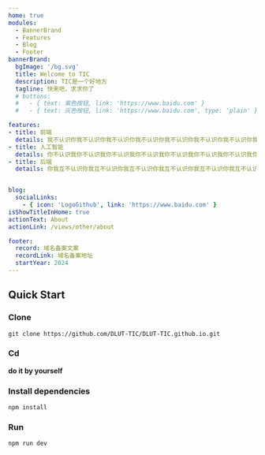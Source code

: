 ```yaml
---
home: true
modules:
  - BannerBrand
  - Features
  - Blog
  - Footer
bannerBrand:
  bgImage: '/bg.svg'
  title: Welcome to TIC
  description: TIC是一个好地方
  tagline: 快来吧，求求你了
  # buttons:
  #   - { text: 紫色按钮, link: 'https://www.baidu.com' }
  #   - { text: 灰色按钮, link: 'https://www.baidu.com', type: 'plain' }

features:
- title: 前端
  details: 我不认识你我不认识你我不认识你我不认识你我不认识你我不认识你我不认识你我不认识你我不认识你
- title: 人工智能
  details: 你不认识我你不认识我你不认识我你不认识我你不认识我你不认识我你不认识我你不认识我你不认识我
- title: 后端
  details: 你我互不认识你我互不认识你我互不认识你我互不认识你我互不认识你我互不认识你我互不认识你我互不认识


blog:
  socialLinks:
    - { icon: 'LogoGithub', link: 'https://www.baidu.com' }
isShowTitleInHome: true
actionText: About
actionLink: /views/other/about

footer: 
  record: 域名备案文案
  recordLink: 域名备案地址
  startYear: 2024
---
```


## Quick Start

### Clone
```
git clone https://github.com/DLUT-TIC/DLUT-TIC.github.io.git
```

### Cd
**do it by yourself**

### Install dependencies
```
npm install
```

### Run
```
npm run dev
```

<try />
